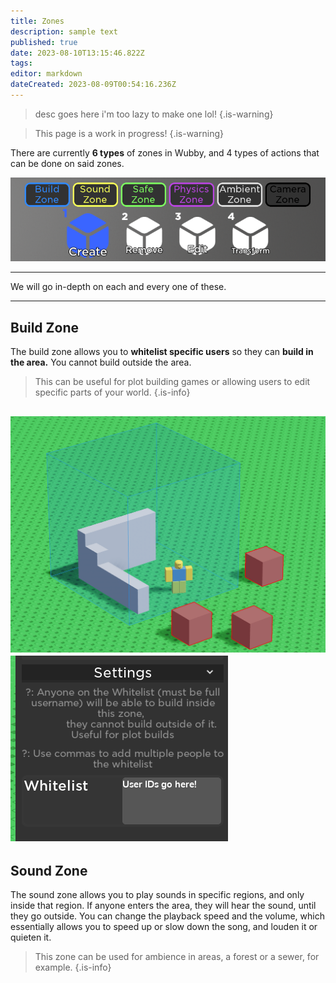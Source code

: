 ```yaml
---
title: Zones
description: sample text
published: true
date: 2023-08-10T13:15:46.822Z
tags: 
editor: markdown
dateCreated: 2023-08-09T00:54:16.236Z
---
```


>  desc goes here i'm too lazy to make one lol!
{.is-warning}

> This page is a work in progress!
{.is-warning}


There are currently **6 types** of zones in Wubby, and 4 types of actions that can be done on said zones.

![zones.png](/zones.png)

---

We will go in-depth on each and every one of these.

---
## Build Zone

The build zone allows you to **whitelist specific users** so they can **build in the area.** 
You cannot build outside the area.

> This can be useful for plot building games or allowing users to edit specific parts of your world.
{.is-info}


![buildzone.png](/buildzone.png)
![buildzonesettings.png](/buildzonesettings.png)
---

## Sound Zone

The sound zone allows you to play sounds in specific regions, and only inside that region. If anyone enters the area, they will hear the sound, until they go outside.
You can change the playback speed and the volume, which essentially allows you to speed up or slow down the song, and louden it or quieten it. 
> This zone can be used for ambience in areas, a forest or a sewer, for example.
{.is-info}
